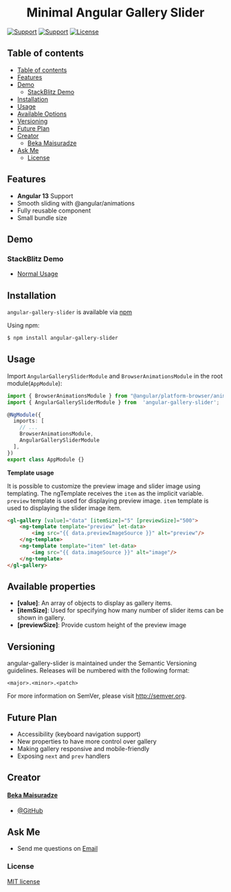 <p align="center">
  <h1 align="center">Minimal Angular Gallery Slider</h1>
</p>

[![Support](https://img.shields.io/badge/Support-Angular%2012%2B-blue.svg?style=flat-square)]()
[![Support](https://img.shields.io/badge/Support-Angular%2013%2B-blue.svg?style=flat-square)]()
[![License](https://img.shields.io/badge/license-MIT-blue.svg?style=flat-square)]()


## Table of contents

- [Table of contents](#table-of-contents)
- [Features](#features)
- [Demo](#demo)
  - [StackBlitz Demo](#stackblitz-demo)
- [Installation](#installation)
- [Usage](#usage)
- [Available Options](#available-options)
- [Versioning](#versioning)
- [Future Plan](#versioning)
- [Creator](#creator)
  - [Beka Maisuradze](#beka-maisuradze)
- [Ask Me](#ask-me)
  - [License](#license)


## Features

- **Angular 13** Support
- Smooth sliding with @angular/animations
- Fully reusable component
- Small bundle size

## Demo


### StackBlitz Demo

- [Normal Usage](https://stackblitz.com/edit/angular-ivy-v2hdpm)



## Installation

`angular-gallery-slider` is available via [npm](https://www.npmjs.com/package/angular-gallery-slider)

Using npm:

```bash
$ npm install angular-gallery-slider
```

## Usage

Import `AngularGallerySliderModule` and `BrowserAnimationsModule` in the root module(`AppModule`):

```typescript
import { BrowserAnimationsModule } from "@angular/platform-browser/animations";
import { AngularGallerySliderModule } from  'angular-gallery-slider';

@NgModule({
  imports: [
    // ...
    BrowserAnimationsModule, 
    AngularGallerySliderModule
  ],
})
export class AppModule {}
```

**Template usage**

It is possible to customize the preview image and slider image using templating. The ngTemplate receives the `item` as the implicit variable. `preview` template is used for displaying preview image. `item` template is used to displaying the slider image item.

```html
<gl-gallery [value]="data" [itemSize]="5" [previewSize]="500">
	<ng-template template="preview" let-data>
		<img src="{{ data.previewImageSource }}" alt="preview"/>
	</ng-template>
	<ng-template template="item" let-data>
		<img src="{{ data.imageSource }}" alt="image"/>
	</ng-template>
</gl-gallery>
```

## Available properties

- **[value]**: An array of objects to display as gallery items.
- **[itemSize]**:  Used for specifying how many number of slider items can be shown in gallery.
- **[previewSize]**: Provide custom height of the preview image


## Versioning

angular-gallery-slider is maintained under the Semantic Versioning guidelines.
Releases will be numbered with the following format:

`<major>.<minor>.<patch>`

For more information on SemVer, please visit http://semver.org.

## Future Plan
- Accessibility (keyboard navigation support)
- New properties to have more control over gallery
- Making gallery responsive and mobile-friendly
- Exposing `next` and `prev` handlers

## Creator

#### [Beka Maisuradze](mailto:maisuradzebeka0@gmail.com)

- [@GitHub](https://github.com/bekamais)

## Ask Me

- Send me questions on  [Email](mailto:maisuradzebeka0@gmail.com) 

### License

[MIT license](./LICENSE)
